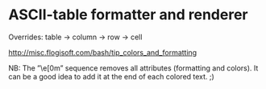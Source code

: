 # ASCII-table formatter and renderer

Overrides: table -> column -> row -> cell

http://misc.flogisoft.com/bash/tip_colors_and_formatting

NB: The ”\e[0m” sequence removes all attributes (formatting and colors). It can be a good idea to add it at the end of each colored text. ;)
    

